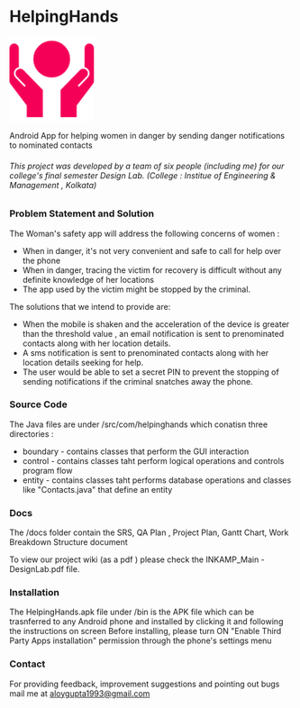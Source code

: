 # HelpingHands
<img src="/app/src/main/res/drawable-xxhdpi/hhicon.png" width="150" height="150"> 

Android App for helping women in danger by sending danger notifications to nominated contacts

###### This project was developed by a team of six people (including me) for our college's final semester Design Lab. (College : Institue of Engineering & Management , Kolkata)

### Problem Statement and Solution

The Woman's safety app will address the following concerns of women :
* When in danger, it's not very convenient and safe to call for help over the phone
* When in danger, tracing the victim for recovery is difficult without any definite knowledge of her locations
* The app used by the victim might be stopped by the criminal.

The solutions that we intend to provide are:
* When the mobile is shaken and the acceleration of the device is greater than the threshold value , an email notification is sent to prenominated contacts along with her location details.
* A sms notification is sent to prenominated contacts along with her location details seeking for help.
* The user would be able to set a secret PIN to prevent the stopping of sending notifications if the criminal snatches away the phone.

### Source Code
The Java files are under /src/com/helpinghands which conatisn three directories :
* boundary - contains classes that perform the GUI interaction
* control - contains classes taht perform logical operations and controls program flow
* entity - contains classes taht performs database operations and classes like "Contacts.java" that define an entity

### Docs
The /docs folder contain the SRS, QA Plan , Project Plan, Gantt Chart, Work Breakdown Structure document

To view our project wiki (as a pdf ) please check the INKAMP_Main - DesignLab.pdf file.

### Installation
The HelpingHands.apk file under /bin is the APK file which can be trasnferred to any Android phone and installed by clicking it and following the instructions on screen
Before installing, please turn ON "Enable Third Party Apps installation" permission through the phone's settings menu

### Contact
For providing feedback, improvement suggestions and pointing out bugs mail me at aloygupta1993@gmail.com
